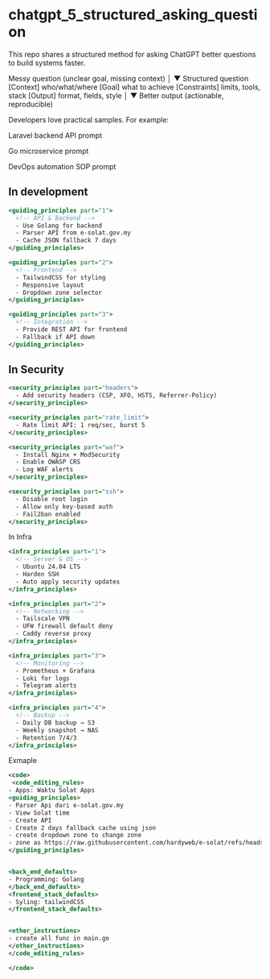 # chatgpt_5_structured_asking_question

This repo shares a structured method for asking ChatGPT better questions to build systems faster.

 Messy question
 (unclear goal, missing context)
          │
          ▼
 Structured question
 [Context]   who/what/where
 [Goal]      what to achieve
 [Constraints] limits, tools, stack
 [Output]    format, fields, style
          │
          ▼
 Better output (actionable, reproducible)
 

Developers love practical samples. For example:

Laravel backend API prompt

Go microservice prompt

DevOps automation SOP prompt


## In development 

```xml
<guiding_principles part="1">
  <!-- API & Backend -->
  - Use Golang for backend
  - Parser API from e-solat.gov.my
  - Cache JSON fallback 7 days
</guiding_principles>

<guiding_principles part="2">
  <!-- Frontend -->
  - TailwindCSS for styling
  - Responsive layout
  - Dropdown zone selector
</guiding_principles>

<guiding_principles part="3">
  <!-- Integration -->
  - Provide REST API for frontend
  - Fallback if API down
</guiding_principles>
```
## In Security 

```xml
<security_principles part="headers">
  - Add security headers (CSP, XFO, HSTS, Referrer-Policy)
</security_principles>

<security_principles part="rate_limit">
  - Rate limit API: 1 req/sec, burst 5
</security_principles>

<security_principles part="waf">
  - Install Nginx + ModSecurity
  - Enable OWASP CRS
  - Log WAF alerts
</security_principles>

<security_principles part="ssh">
  - Disable root login
  - Allow only key-based auth
  - Fail2ban enabled
</security_principles>
```

In Infra 

```xml
<infra_principles part="1">
  <!-- Server & OS -->
  - Ubuntu 24.04 LTS
  - Harden SSH
  - Auto apply security updates
</infra_principles>

<infra_principles part="2">
  <!-- Networking -->
  - Tailscale VPN
  - UFW firewall default deny
  - Caddy reverse proxy
</infra_principles>

<infra_principles part="3">
  <!-- Monitoring -->
  - Prometheus + Grafana
  - Loki for logs
  - Telegram alerts
</infra_principles>

<infra_principles part="4">
  <!-- Backup -->
  - Daily DB backup → S3
  - Weekly snapshot → NAS
  - Retention 7/4/3
</infra_principles>
```

Exmaple

```xml
<code>
 <code_editing_rules>
- Apps: Waktu Solat Apps
<guiding_principles>
- Parser Api dari e-solat.gov.my
- View Solat time 
- Create API 
- Create 2 days fallback cache using json 
- create dropdown zone to change zone 
- zone as https://raw.githubusercontent.com/hardyweb/e-solat/refs/heads/main/zone.json 
</guiding_principles>


<back_end_defaults>
- Programming: Golang 
</back_end_defaults>
<frontend_stack_defaults>
- Syling: tailwindCSS
</frontend_stack_defaults>


<other_instructions>
- create all func in main.go
</other_instructions>
</code_editing_rules>

</code>
```

